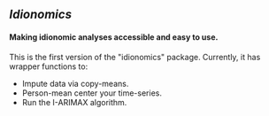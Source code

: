 ## *Idionomics*

#### Making idionomic analyses accessible and easy to use. 

This is the first version of the "idionomics" package. Currently, it has wrapper functions to: 

* Impute data via copy-means.
* Person-mean center your time-series.
* Run the I-ARIMAX algorithm. 
